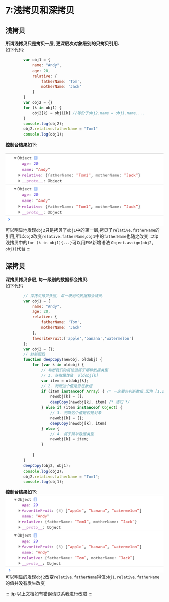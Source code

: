 # 7:浅拷贝和深拷贝
## 浅拷贝
**所谓浅拷贝只是拷贝一层, 更深层次对象级别的只拷贝引用.**<br>
如下代码:
``` javaScript
        var obj1 = {
            name: "Andy",
            age: 20,
            relative: {
                fatherName: 'Tom',
                motherName: 'Jack'
            }
        }
        var obj2 = {}
        for (k in obj1) {
            obj2[k] = obj1[k] //等价于obj2.name = obj1.name....
        }
        console.log(obj2);
        obj2.relative.fatherName = "Tom1"
        console.log(obj1);                 
```
**控制台结果如下:**<br><br>
![qiankaobei](../images/qiankaobei.png)<br>
可以明显地发现`obj2`只是拷贝了`obj1`中的第一层,拷贝了`relative.fatherName`的引用,所以`obj2`改变`relative.fatherName`,`obj1`中的`fatherName`也随之改变
:::tip
浅拷贝中的`for (k in obj1){...}`可以用`ES6`新增语法 `Object.assign(obj2, obj1)`代替
:::

## 深拷贝
**深拷贝拷贝多层, 每一级别的数据都会拷贝.**<br>
如下代码
``` javaScript
        // 深拷贝拷贝多层, 每一级别的数据都会拷贝.
        var obj1 = {
            name: "Andy",
            age: 20,
            relative: {
                fatherName: 'Tom',
                motherName: 'Jack'
            },
            favoriteFruit:['apple','banana','watermelon']
        };
        var obj2 = {};
        // 封装函数 
        function deepCopy(newobj, oldobj) {
            for (var k in oldobj) {
                // 判断我们的属性值属于哪种数据类型
                // 1. 获取属性值  oldobj[k]
                var item = oldobj[k];
                // 2. 判断这个值是否是数组
                if (item instanceof Array) { /* 一定要先判断数组,因为 [1,2] instanceof Object为 true */
                    newobj[k] = [];
                    deepCopy(newobj[k], item) /* 递归 */
                } else if (item instanceof Object) {
                    // 3. 判断这个值是否是对象
                    newobj[k] = {};
                    deepCopy(newobj[k], item)
                } else {
                    // 4. 属于简单数据类型
                    newobj[k] = item;
                }

            }
        }
        deepCopy(obj2, obj1);
        console.log(obj2);
        obj2.relative.fatherName = "Tom1";
        console.log(obj1);
```
**控制台结果如下:**<br>
![deepCopy](../images/deepCopy.png)<br>
可以明显的发现`obj2`改变`relative.fatherName`得值`obj1.relative.fatherName`的值并没有发生改变

::: tip
以上文档如有错误请联系我进行改进
:::